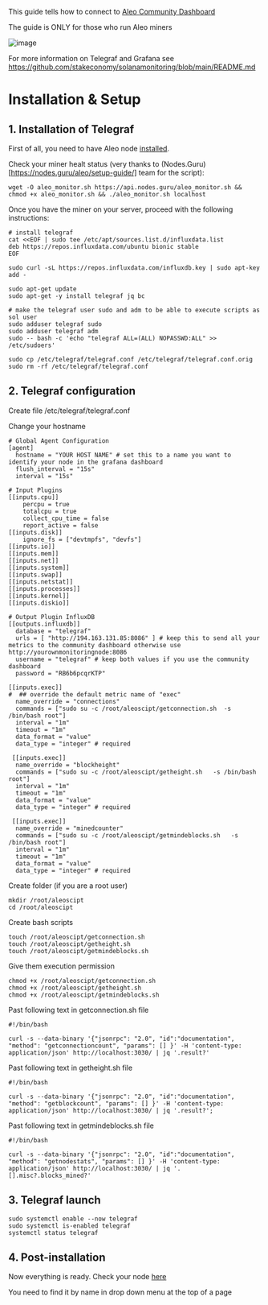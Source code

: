 This guide tells how to connect to [Aleo Community Dashboard](http://194.163.131.85:3000/d/gbRwEaknz/aleo-community-dashboard?orgId=1&refresh=10sz)

The guide is ONLY for those who run Aleo miners 


![image](https://user-images.githubusercontent.com/2911961/126993070-944ba3b9-8233-48d3-9741-e634ac699ab9.png)

For more information on Telegraf and Grafana see https://github.com/stakeconomy/solanamonitoring/blob/main/README.md 


# Installation & Setup
## 1. Installation of Telegraf

First of all, you need to have Aleo node [installed](https://nodes.guru/aleo/setup-guide/). 

Check your miner healt status (very thanks to (Nodes.Guru)[https://nodes.guru/aleo/setup-guide/] team for the script):

```
wget -O aleo_monitor.sh https://api.nodes.guru/aleo_monitor.sh && chmod +x aleo_monitor.sh && ./aleo_monitor.sh localhost
```

Once you have the miner on your server, proceed with the following instructions:

```
# install telegraf
cat <<EOF | sudo tee /etc/apt/sources.list.d/influxdata.list
deb https://repos.influxdata.com/ubuntu bionic stable
EOF

sudo curl -sL https://repos.influxdata.com/influxdb.key | sudo apt-key add -

sudo apt-get update
sudo apt-get -y install telegraf jq bc

# make the telegraf user sudo and adm to be able to execute scripts as sol user
sudo adduser telegraf sudo
sudo adduser telegraf adm
sudo -- bash -c 'echo "telegraf ALL=(ALL) NOPASSWD:ALL" >> /etc/sudoers'

sudo cp /etc/telegraf/telegraf.conf /etc/telegraf/telegraf.conf.orig
sudo rm -rf /etc/telegraf/telegraf.conf
```

## 2. Telegraf configuration

Create file /etc/telegraf/telegraf.conf

Change your hostname

```
# Global Agent Configuration
[agent]
  hostname = "YOUR HOST NAME" # set this to a name you want to identify your node in the grafana dashboard
  flush_interval = "15s"
  interval = "15s"

# Input Plugins
[[inputs.cpu]]
    percpu = true
    totalcpu = true
    collect_cpu_time = false
    report_active = false
[[inputs.disk]]
    ignore_fs = ["devtmpfs", "devfs"]
[[inputs.io]]
[[inputs.mem]]
[[inputs.net]]
[[inputs.system]]
[[inputs.swap]]
[[inputs.netstat]]
[[inputs.processes]]
[[inputs.kernel]]
[[inputs.diskio]]

# Output Plugin InfluxDB
[[outputs.influxdb]]
  database = "telegraf"
  urls = [ "http://194.163.131.85:8086" ] # keep this to send all your metrics to the community dashboard otherwise use http://yourownmonitoringnode:8086
  username = "telegraf" # keep both values if you use the community dashboard
  password = "RB6b6pcqrKTP"

[[inputs.exec]]
#  ## override the default metric name of "exec"
  name_override = "connections"
  commands = ["sudo su -c /root/aleoscipt/getconnection.sh  -s /bin/bash root"]
  interval = "1m"
  timeout = "1m"
  data_format = "value"
  data_type = "integer" # required

 [[inputs.exec]]
  name_override = "blockheight"
  commands = ["sudo su -c /root/aleoscipt/getheight.sh   -s /bin/bash root"]
  interval = "1m"
  timeout = "1m"
  data_format = "value"
  data_type = "integer" # required

 [[inputs.exec]]
  name_override = "minedcounter"
  commands = ["sudo su -c /root/aleoscipt/getmindeblocks.sh   -s /bin/bash root"]
  interval = "1m"
  timeout = "1m"
  data_format = "value"
  data_type = "integer" # required
```


Create folder (if you are a root user)

```
mkdir /root/aleoscipt
cd /root/aleoscipt
```

Create bash scripts 

```
touch /root/aleoscipt/getconnection.sh
touch /root/aleoscipt/getheight.sh
touch /root/aleoscipt/getmindeblocks.sh
```

Give them execution permission

```
chmod +x /root/aleoscipt/getconnection.sh
chmod +x /root/aleoscipt/getheight.sh
chmod +x /root/aleoscipt/getmindeblocks.sh
```


Past following text in getconnection.sh file

```
#!/bin/bash

curl -s --data-binary '{"jsonrpc": "2.0", "id":"documentation", "method": "getconnectioncount", "params": [] }' -H 'content-type: application/json' http://localhost:3030/ | jq '.result?'
```

Past following text in getheight.sh file

```
#!/bin/bash

curl -s --data-binary '{"jsonrpc": "2.0", "id":"documentation", "method": "getblockcount", "params": [] }' -H 'content-type: application/json' http://localhost:3030/ | jq '.result?';
```

Past following text in getmindeblocks.sh file

```
#!/bin/bash

curl -s --data-binary '{"jsonrpc": "2.0", "id":"documentation", "method": "getnodestats", "params": [] }' -H 'content-type: application/json' http://localhost:3030/ | jq '.[].misc?.blocks_mined?'

```

## 3. Telegraf launch

```
sudo systemctl enable --now telegraf
sudo systemctl is-enabled telegraf
systemctl status telegraf
```

## 4. Post-installation

Now everything is ready. Check your node [here](http://194.163.131.85:3000/d/gbRwEaknz/aleo-community-dashboard?orgId=1&refresh=10sz)

You need to find it by name in drop down menu at the top of a page

